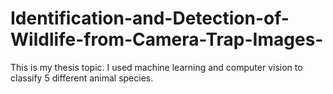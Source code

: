 # Identification-and-Detection-of-Wildlife-from-Camera-Trap-Images-

This is my thesis topic. I used machine learning and computer vision to classify 5 different animal species.
